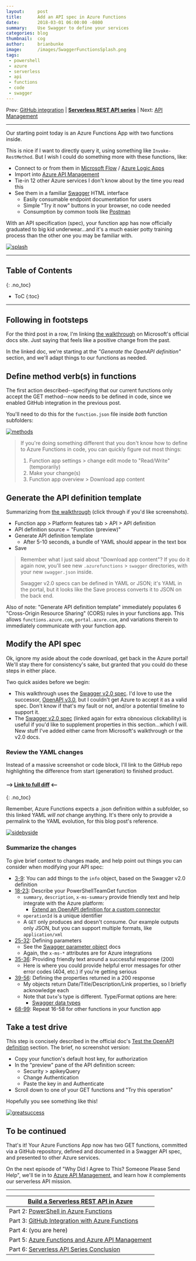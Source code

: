 ```yaml
---
layout:     post
title:      Add an API spec in Azure Functions
date:       2018-03-01 06:00:00 -0800
summary:    Use Swagger to define your services
categories: blog
thumbnail:  cog
author:     brianbunke
image:      /images/SwaggerFunctionsSplash.png
tags:
 - powershell
 - azure
 - serverless
 - api
 - functions
 - code
 - swagger
---
```


Prev: [GitHub integration] \| **[Serverless REST API series]** \| Next: [API Management]

---

Our starting point today is an Azure Functions App with two functions inside.

This is nice if I want to directly query it, using something like `Invoke-RestMethod`. But I wish I could do something more with these functions, like:

- Connect to or from them in [Microsoft Flow] / [Azure Logic Apps]
- Import into [Azure API Management]
- Tie-in 12 other Azure services I don't know about by the time you read this
- See them in a familiar [Swagger] HTML interface
    - Easily consumable endpoint documentation for users
    - Simple "Try it now" buttons in your browser, no code needed
    - Consumption by common tools like [Postman]

With an API specification (spec), your function app has now officially graduated to big kid underwear...and it's a much easier potty training process than the other one you may be familiar with.

[![splash](/images/SwaggerFunctionsSplash.png)](/images/SwaggerFunctionsSplash.png)

---

## Table of Contents
{: .no_toc}

- ToC
{:toc}

---

## Following in footsteps

For the third post in a row, I'm linking [the walkthrough] on Microsoft's official docs site. Just saying that feels like a positive change from the past.

In the linked doc, we're starting at the _"Generate the OpenAPI definition"_ section, and we'll adapt things to our functions as needed.

## Define method verb(s) in functions

The first action described--specifying that our current functions only accept the GET method--now needs to be defined in code, since we enabled GitHub integration in the previous post.

You'll need to do this for the `function.json` file inside _both_ function subfolders:

[![methods](/images/SwaggerFunctions1.png)](/images/SwaggerFunctions1.png)

> If you're doing something different that you don't know how to define to Azure Functions in code, you can quickly figure out most things:
> 
> 1. Function app settings > change edit mode to "Read/Write" (temporarily)
> 2. Make your change(s)
> 3. Function app overview > Download app content

## Generate the API definition template

Summarizing from [the walkthrough] (click through if you'd like screenshots).

- Function app > Platform features tab > API > API definition
- API definition source = "Function (preview)"
- Generate API definition template
    - After 5-10 seconds, a bundle of YAML should appear in the text box
- Save

> Remember what I just said about "Download app content"? If you do it again now, you'll see new `.azurefunctions` > `swagger` directories, with your new `swagger.json` inside.
> 
> Swagger v2.0 specs can be defined in YAML or JSON; it's YAML in the portal, but it looks like the Save process converts it to JSON on the back end.

Also of note: "Generate API definition template" immediately populates 6 "Cross-Origin Resource Sharing" (CORS) rules in your functions app. This allows `functions.azure.com`, `portal.azure.com`, and variations therein to immediately communicate with your function app.

## Modify the API spec

Ok, ignore my aside about the code download, get back in the Azure portal! We'll stay there for consistency's sake, but granted that you could do these steps in either place.

Two quick asides before we begin:

- This walkthrough uses the [Swagger v2.0 spec]. I'd love to use the successor, [OpenAPI v3.0], but I couldn't get Azure to accept it as a valid spec. Don't know if that's my fault or not, and/or a potential timeline to support it.
- The [Swagger v2.0 spec] (linked again for extra obnoxious clickability) is useful if you'd like to supplement properties in this section...which I will. New stuff I've added either came from Microsoft's walkthrough or the v2.0 docs.

### Review the YAML changes

Instead of a massive screenshot or code block, I'll link to the GitHub repo highlighting the difference from start (generation) to finished product.

#### --> **[Link to full diff]** <--
{: .no_toc}

Remember, Azure Functions expects a .json definition within a subfolder, so this linked YAML _will not_ change anything. It's there only to provide a permalink to the YAML evolution, for this blog post's reference.

[![sidebyside](/images/SwaggerFunctions2.png)](/images/SwaggerFunctions2.png)

### Summarize the changes

To give brief context to changes made, and help point out things you can consider when modifying your API spec:

- [3-9]\: You can add things to the `info` object, based on the Swagger v2.0 definition
- [18-23]\: Describe your PowerShellTeamGet function
    - `summary`, `description`, `x-ms-summary` provide friendly text and help integrate with the Azure platform:
        - [Extend an OpenAPI definition for a custom connector]
    - `operationId` is a unique identifier
    - A `GET` only produces and doesn't consume. Our example outputs only JSON, but you can support multiple formats, like `application/xml`
- [25-32]\: Defining parameters
    - See the [Swagger parameter object] docs
    - Again, the `x-ms-*` attributes are for Azure integrations
- [35-36]\: Providing friendly text around a successful response (200)
    - Here is where you could provide helpful error messages for other error codes (404, etc.) if you're getting serious
- [39-56]\: Defining the properties returned in a 200 response
    - My objects return Date/Title/Description/Link properties, so I briefly acknowledge each
    - Note that `Date`'s type is different. Type/Format options are here:
        - [Swagger data types]
- [68-99]\: Repeat 16-58 for other functions in your function app

## Take a test drive

This step is concisely described in the official doc's [Test the OpenAPI definition] section. The brief, no screenshot version:

- Copy your function's default host key, for authorization
- In the "preview" pane of the API definition screen:
    - Security > apikeyQuery
    - Change Authentication
    - Paste the key in and Authenticate
- Scroll down to one of your GET functions and "Try this operation"

Hopefully you see something like this!

[![greatsuccess](/images/SwaggerFunctions3.png)](/images/SwaggerFunctions3.png)

## To be continued

That's it! Your Azure Functions App now has two GET functions, committed via a GitHub repository, defined and documented in a Swagger API spec, and presented to other Azure services.

On the next episode of "Why Did I Agree to This? Someone Please Send Help", we'll tie in to [Azure API Management], and learn how it complements our serverless API mission.

---

|[Build a Serverless REST API in Azure]|
|---|
| Part 2: [PowerShell in Azure Functions] |
| Part 3: [GitHub Integration with Azure Functions] |
| Part 4: (you are here) |
| Part 5: [Azure Functions and Azure API Management] |
| Part 6: [Serverless API Series Conclusion] |



[Microsoft Flow]:       https://flow.microsoft.com/en-us/
[Azure Logic Apps]:     https://azure.microsoft.com/en-us/services/logic-apps/
[Azure API Management]: https://azure.microsoft.com/en-us/services/api-management/
[Swagger]:              https://swagger.io/
[Postman]:              https://www.getpostman.com/

[the walkthrough]: https://docs.microsoft.com/en-us/azure/azure-functions/functions-openapi-definition#generate-the-openapi-definition

[Swagger v2.0 spec]: https://github.com/OAI/OpenAPI-Specification/blob/master/versions/2.0.md
[OpenAPI v3.0]: https://github.com/OAI/OpenAPI-Specification

[Link to full diff]: https://github.com/brianbunke/PowerShellAPI/commit/4664ea648c681c8f7084e5dcde7658414a4e0c92
[3-9]: https://github.com/brianbunke/PowerShellAPI/commit/4664ea648c681c8f7084e5dcde7658414a4e0c92#diff-ded16f88e1db6c3579828bb6d46945b6R3
[18-23]: https://github.com/brianbunke/PowerShellAPI/commit/4664ea648c681c8f7084e5dcde7658414a4e0c92#diff-ded16f88e1db6c3579828bb6d46945b6R18
[Extend an OpenAPI definition for a custom connector]: https://docs.microsoft.com/en-us/connectors/custom-connectors/openapi-extensions
[25-32]: https://github.com/brianbunke/PowerShellAPI/commit/4664ea648c681c8f7084e5dcde7658414a4e0c92#diff-ded16f88e1db6c3579828bb6d46945b6R25
[Swagger parameter object]: https://github.com/OAI/OpenAPI-Specification/blob/master/versions/2.0.md#parameter-object
[35-36]: https://github.com/brianbunke/PowerShellAPI/commit/4664ea648c681c8f7084e5dcde7658414a4e0c92#diff-ded16f88e1db6c3579828bb6d46945b6R35
[39-56]: https://github.com/brianbunke/PowerShellAPI/commit/4664ea648c681c8f7084e5dcde7658414a4e0c92#diff-ded16f88e1db6c3579828bb6d46945b6R39
[Swagger data types]: https://github.com/OAI/OpenAPI-Specification/blob/master/versions/2.0.md#data-types
[68-99]: https://github.com/brianbunke/PowerShellAPI/commit/4664ea648c681c8f7084e5dcde7658414a4e0c92#diff-ded16f88e1db6c3579828bb6d46945b6R68

[Test the OpenAPI definition]: https://docs.microsoft.com/en-us/azure/azure-functions/functions-openapi-definition#test-the-openapi-definition

[Serverless REST API series]:               /blog/2018/02/26/serverless-api-in-azure/
[Build a Serverless REST API in Azure]:     /blog/2018/02/26/serverless-api-in-azure/
[PowerShell in Azure Functions]:            /blog/2018/02/27/powershell-in-azure-functions/
[GitHub integration]:                       /blog/2018/02/28/github-integration-with-azure-functions/
[GitHub Integration with Azure Functions]:  /blog/2018/02/28/github-integration-with-azure-functions/
[API Management]:                           /blog/2018/03/02/azure-functions-api-management/
[Azure Functions and Azure API Management]: /blog/2018/03/02/azure-functions-api-management/
[Serverless API Series Conclusion]:         /blog/2018/03/03/serverless-api-conclusion/
